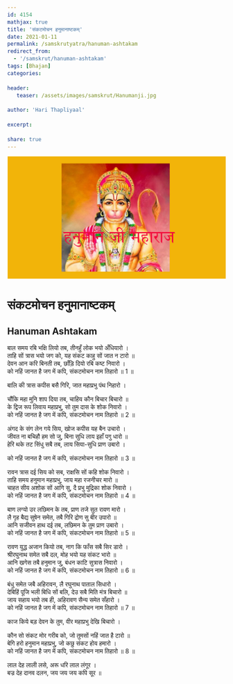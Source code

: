 ```yaml
---    
id: 4154    
mathjax: true    
title: 'संकटमोचन हनुमानाष्टकम्'    
date: 2021-01-11    
permalink: /samskrutyatra/hanuman-ashtakam
redirect_from: 
  - '/samskrut/hanuman-ashtakam'
tags: [Bhajan]    
categories:    
    
header:    
   teaser: /assets/images/samskrut/Hanumanji.jpg    
    
author: 'Hari Thapliyaal'    
    
excerpt:    
    
share: true    
---    
```

    
![](/assets/images/samskrut/Hanumanji.jpg)    
    
# संकटमोचन हनुमानाष्टकम्    
## Hanuman Ashtakam    
    
बाल समय रबि भक्षि लियो तब, तीनहुँ लोक भयो अँधियारो ।    
ताहि सों त्रास भयो जग को, यह संकट काहु सों जात न टारो ॥    
देवन आन करि बिनती तब, छाँड़ि दियो रबि कष्ट निवारो ।    
को नहिं जानत है जग में कपि, संकटमोचन नाम तिहारो ॥ 1 ॥    
    
बालि की त्रास कपीस बसै गिरि, जात महाप्रभु पंथ निहारो ।    
    
चौंकि महा मुनि शाप दिया तब, चाहिय कौन बिचार बिचारो ॥    
के द्विज रूप लिवाय महाप्रभु, सो तुम दास के शोक निवारो ।    
को नहिं जानत है जग में कपि, संकटमोचन नाम तिहारो ॥ 2 ॥    
    
अंगद के संग लेन गये सिय, खोज कपीस यह बैन उचारो ।    
जीवत ना बचिहौ हम सो जु, बिना सुधि लाय इहाँ पगु धारो ॥    
हेरि थके तट सिंधु सबै तब, लाय सिया-सुधि प्राण उबारो ।    
    
को नहिं जानत है जग में कपि, संकटमोचन नाम तिहारो ॥ 3 ॥    
    
रावन त्रास दई सिय को सब, राक्षसि सों कहि शोक निवारो ।    
ताहि समय हनुमान महाप्रभु, जाय महा रजनीचर मारो ॥    
चाहत सीय अशोक सों आगि सु, दै प्रभु मुद्रिका शोक निवारो ।    
को नहिं जानत है जग में कपि, संकटमोचन नाम तिहारो ॥ 4 ॥    
    
बाण लग्यो उर लछिमन के तब, प्राण तजे सुत रावण मारो ।    
लै गृह बैद्य सुषेन समेत, तबै गिरि द्रोण सु बीर उपारो ॥    
आनि सजीवन हाथ दई तब, लछिमन के तुम प्राण उबारो ।    
को नहिं जानत है जग में कपि, संकटमोचन नाम तिहारो ॥ 5 ॥    
    
रावण युद्ध अजान कियो तब, नाग कि फाँस सबै सिर डारो ।    
श्रीरघुनाथ समेत सबै दल, मोह भयो यह संकट भारो ॥    
आनि खगेस तबै हनुमान जु, बंधन काटि सुत्रास निवारो ।    
को नहिं जानत है जग में कपि, संकटमोचन नाम तिहारो ॥ 6 ॥    
    
बंधु समेत जबै अहिरावन, लै रघुनाथ पाताल सिधारो ।    
देबिहिं पूजि भली बिधि सों बलि, देउ सबै मिति मंत्र बिचारो ॥    
जाय सहाय भयो तब ही, अहिरावण सैन्य समेत सँहारो ।    
को नहिं जानत है जग में कपि, संकटमोचन नाम तिहारो ॥ 7 ॥    
    
काज किये बड़ देवन के तुम, वीर महाप्रभु देखि बिचारो ।    
    
कौन सो संकट मोर गरीब को, जो तुमसों नहिं जात है टारो ॥    
बेगि हरो हनुमान महाप्रभु, जो कछु संकट होय हमारो ।    
को नहिं जानत है जग में कपि, संकटमोचन नाम तिहारो ॥ 8 ॥    
    
लाल देह लाली लसे, अरू धरि लाल लंगूर ।    
बज्र देह दानव दलन, जय जय जय कपि सूर ॥    
    

